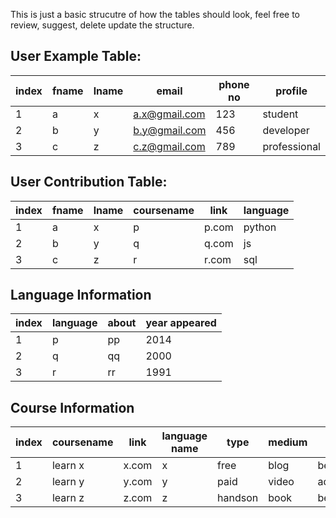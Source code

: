 This is just a basic strucutre of how the tables should look, feel free to review, suggest, delete update the structure.

## User Example Table:

| index | fname | lname | email         | phone no | profile      |
|-------|-------|-------|---------------|----------|--------------|
| 1     | a     | x     | a.x@gmail.com | 123      | student      |
| 2     | b     | y     | b.y@gmail.com | 456      | developer    |
| 3     | c     | z     | c.z@gmail.com | 789      | professional |

## User Contribution Table:

| index | fname | lname | coursename | link  | language |
|-------|-------|-------|------------|-------|----------|
| 1     | a     | x     | p          | p.com | python   |
| 2     | b     | y     | q          | q.com | js       |
| 3     | c     | z     | r          | r.com | sql      |

## Language Information

| index | language | about | year appeared |
|-------|----------|-------|---------------|
| 1     | p        | pp    | 2014          |
| 2     | q        | qq    | 2000          |
| 3     | r        | rr    | 1991          |

## Course Information

| index | coursename | link  | language name | type    | medium | level    | submitted by |
|-------|------------|-------|---------------|---------|--------|----------|--------------|
| 1     | learn x    | x.com | x             | free    | blog   | beginner | user1        |
| 2     | learn y    | y.com | y             | paid    | video  | advanced | user2        |
| 3     | learn z    | z.com | z             | handson | book   | beginner | user3        |
